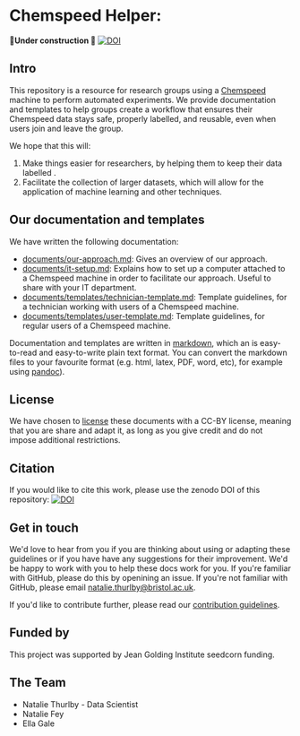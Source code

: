 # Chemspeed Helper: 
**🚧Under construction 🚧**
[![DOI](https://zenodo.org/badge/249396737.svg)](https://zenodo.org/badge/latestdoi/249396737)

## Intro
This repository is a resource for research groups using a [Chemspeed](https://www.chemspeed.com/) machine to perform automated experiments. We provide documentation and templates to help groups create a workflow that ensures their Chemspeed data stays safe, properly labelled, and reusable, even when users join and leave the group. 

We hope that this will:
1. Make things easier for researchers, by helping them to keep their data labelled . 
2. Facilitate the collection of larger datasets, which will allow for the application of machine learning and other techniques.

<!-- 
## Our software
In the future we could have software to automate part of the work. 
-->

## Our documentation and templates


We have written the following documentation:
* [documents/our-approach.md](): Gives an overview of our approach.
* [documents/it-setup.md](): Explains how to set up a computer attached to a Chemspeed machine in order to facilitate our approach. Useful to share with your IT department. 
* [documents/templates/technician-template.md](): Template guidelines, for a technician working with users of a Chemspeed machine.
* [documents/templates/user-template.md](): Template guidelines, for regular users of a Chemspeed machine.

Documentation and templates are written in [markdown](https://daringfireball.net/projects/markdown), which an is easy-to-read and easy-to-write plain text format. You can convert the markdown files to your favourite format (e.g. html, latex, PDF, word, etc), for example using [pandoc](https://pandoc.org/)). 

## License
We have chosen to [license]() these documents with a CC-BY license, meaning that you are share and adapt it, as long as you give credit and do not impose additional restrictions. 

## Citation
If you would like to cite this work, please use the zenodo DOI of this repository: [![DOI](https://zenodo.org/badge/249396737.svg)](https://zenodo.org/badge/latestdoi/249396737)


## Get in touch
We'd love to hear from you if you are thinking about using or adapting these guidelines or if you have have any suggestions for their improvement. We'd be happy to work with you to help these docs work for you. If you're familiar with GitHub, please do this by openining an issue. If you're not familiar with GitHub, please email natalie.thurlby@bristol.ac.uk.

If you'd like to contribute further, please read our [contribution guidelines](CONTRIBUTING.md).

## Funded by
This project was supported by Jean Golding Institute seedcorn funding.

## The Team
<!-- picture here -->
* Natalie Thurlby - Data Scientist
* Natalie Fey
* Ella Gale 
